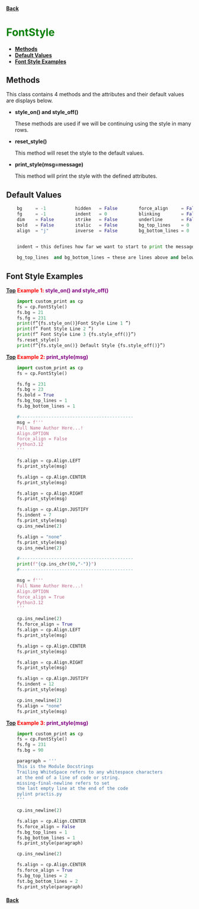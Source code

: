#### [Back](README.md) 

# <span style="color:green"> <strong> FontStyle </strong> </span>

* [**Methods**](#methods)
* [**Default Values**](#default-values)
* [**Font Style Examples**](#font-style-examples)


## Methods

This class contains 4 methods and the attributes and their default values are displays below.

+ **style_on() and style_off()** 

    These methods are used if we will be continuing using the style in many rows.

+ **reset_style()** 

    This method will reset the style to the default values.

+ **print_style(msg=message)**

    This method will print the style with the defined attributes.


## Default Values

```python
	bg     = -1           hidden   = False        force_align     = False 
    fg     = -1           indent   = 0            blinking        = False
    dim    = False        strike   = False        underline       = False
	bold   = False        italic   = False        bg_top_lines    = 0
    align  = "j"          inverse  = False	      bg_bottom_lines = 0
        	   

	indent → this defines how far we want to start to print the message from the left, it works with style_on and print_style.

	bg_top_lines  and bg_bottom_lines → these are lines above and below the message with the bg specified.
```

## Font Style Examples

[**Top**](#fontstyle) <span style="color:red"> <strong> Example 1: <span style="color:purple"> style_on() and style_off() </span> </strong> </span>

```python
	import custom_print as cp
	fs = cp.FontStyle()
	fs.bg = 21
	fs.fg = 231
	print(f”{fs.style_on()}Font Style Line 1 ”)
	print(f” Font Style Line 2 ”)
	print(f” Font Style Line 3 {fs.style_off()}”)
	fs.reset_style()
	print(f”{fs.style_on()} Default Style {fs.style_off()}”)	
```

[**Top**](#fontstyle) <span style="color:red"> <strong> Example 2: <span style="color:purple"> print_style(msg) </span> </strong> </span>

```python
    import custom_print as cp
    fs = cp.FontStyle()

    fs.fg = 231
    fs.bg = 23
    fs.bold = True
    fs.bg_top_lines = 1
    fs.bg_bottom_lines = 1

    #-------------------------------------------
    msg = f'''
    Full Name Author Here...!
    Align.OPTION
    force_align = False
    Python3.12
    '''

    fs.align = cp.Align.LEFT
    fs.print_style(msg)

    fs.align = cp.Align.CENTER
    fs.print_style(msg)

    fs.align = cp.Align.RIGHT
    fs.print_style(msg)

    fs.align = cp.Align.JUSTIFY
    fs.indent = 7
    fs.print_style(msg)
    cp.ins_newline(2)

    fs.align = "none"
    fs.print_style(msg)
    cp.ins_newline(2)

    #-------------------------------------------
    print(f"{cp.ins_chr(90,"-")}")
    #-------------------------------------------

    msg = f'''
    Full Name Author Here...!
    Align.OPTION
    force_align = True
    Python3.12
    '''

    cp.ins_newline(2)
    fs.force_align = True
    fs.align = cp.Align.LEFT
    fs.print_style(msg)

    fs.align = cp.Align.CENTER
    fs.print_style(msg)

    fs.align = cp.Align.RIGHT
    fs.print_style(msg)

    fs.align = cp.Align.JUSTIFY
    fs.indent = 12
    fs.print_style(msg)

    cp.ins_newline(2)
    fs.align = "none"
    fs.print_style(msg)
```

[**Top**](#fontstyle) <span style="color:red"> <strong> Example 3: <span style="color:purple"> print_style(msg) </span> </strong> </span>

```python
    import custom_print as cp
    fs = cp.FontStyle()
    fs.fg = 231
    fs.bg = 90

    paragraph = '''
	This is the Module Docstrings
	Trailing WhiteSpace refers to any whitespace characters 
	at the end of a line of code or string.
	missing-final-newline refers to set
	the last empty line at the end of the code
	pylint practis.py
	'''

    cp.ins_newline(2)

	fs.align = cp.Align.CENTER
	fs.force_align = False
	fs.bg_top_lines = 1
	fs.bg_bottom_lines = 1
	fs.print_style(paragraph)

	cp.ins_newline(2)

	fs.align = cp.Align.CENTER
	fs.force_align = True
	fs.bg_top_lines = 2
	fst.bg_bottom_lines = 2
	fs.print_style(paragraph)
```
#### [Back](README.md)